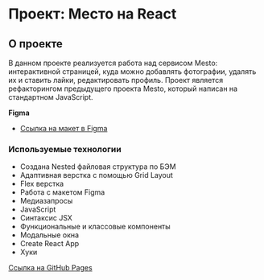 # Проект: Место на React

## О проекте
В данном проекте реализуется работа над сервисом Mesto: интерактивной страницей, куда можно добавлять фотографии, удалять их и ставить лайки, редактировать профиль.
Проект является рефакторингом предыдущего проекта Mesto, который написан на стандартном JavaScript.

**Figma**

* [Ссылка на макет в Figma](https://www.figma.com/file/kRVLKwYG3d1HGLvh7JFWRT/JavaScript.-Sprint-6?node-id=0%3A1)

### Используемые технологии

* Создана Nested файловая структура по БЭМ
* Адаптивная верстка с помощью Grid Layout
* Flex верстка
* Работа с макетом Figma
* Медиазапросы
* JavaScript
* Синтаксис JSX
* Функциональные и классовые компоненты
* Модальные окна
* Create React App
* Хуки

[Ссылка на GitHub Pages](https://kavtsure.github.io/mesto-react/)